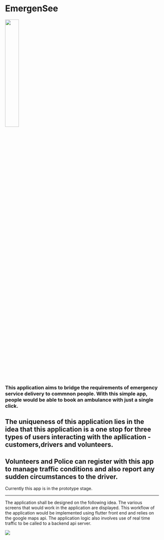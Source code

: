 # EmergenSee

<img src="https://github.com/HASHCUT69/EmergenSee/blob/master/images/EmergenSee%20(2).png"  width="30%" height="30%">

### This application aims to bridge the requirements of emergency service delivery to commnon people. With this simple app, people would be able to book an ambulance with just a single click.

## The uniqueness of this application lies in the idea that this application is a one stop for three types of users interacting with the apllication - customers,drivers and volunteers.
Volunteers and Police can register with this app to manage traffic conditions and also report any sudden circumstances to the driver.
---

Currently this app is in the prototype stage.

---

The application shall be designed on the following idea. The various screens that would work in the application are displayed.
This workflow of the application would be implemented using flutter front end and relies on the google maps api. The application logic also involves use of real time traffic
to be called to a backend api server.

<img src="https://github.com/HASHCUT69/EmergenSee/blob/master/images/EmergenSee%20(1).png"  >

